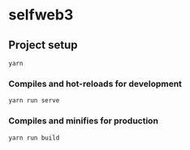 # selfweb3

## Project setup
```
yarn
```

### Compiles and hot-reloads for development
```
yarn run serve
```

### Compiles and minifies for production
```
yarn run build
```
